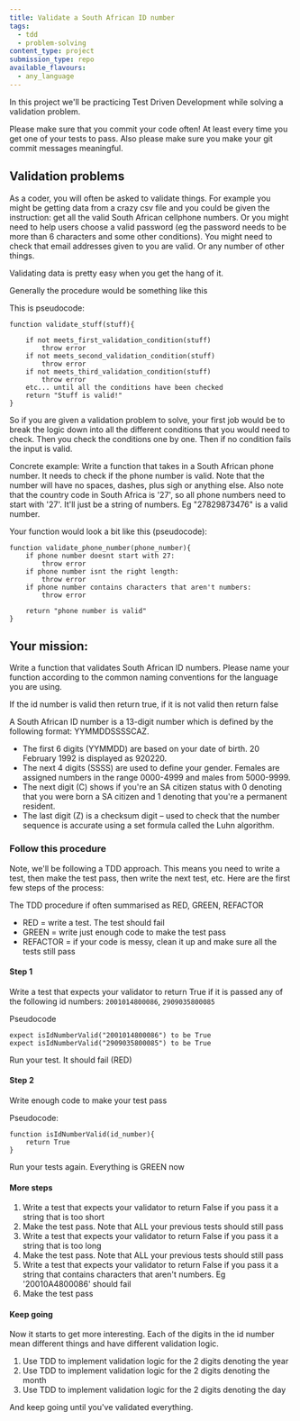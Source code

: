 ```yaml
---
title: Validate a South African ID number
tags:
  - tdd
  - problem-solving
content_type: project
submission_type: repo
available_flavours:
  - any_language
---
```


In this project we'll be practicing Test Driven Development while solving a validation problem.

Please make sure that you commit your code often! At least every time you get one of your tests to pass. Also please make sure you make your git commit messages meaningful.

## Validation problems

As a coder, you will often be asked to validate things. For example you might be getting data from a crazy csv file and you could be given the instruction: get all the valid South African cellphone numbers. Or you might need to help users choose a valid password (eg the password needs to be more than 6 characters and some other conditions). You might need to check that email addresses given to you are valid. Or any number of other things.

Validating data is pretty easy when you get the hang of it.

Generally the procedure would be something like this

This is pseudocode:

```
function validate_stuff(stuff){

    if not meets_first_validation_condition(stuff)
        throw error
    if not meets_second_validation_condition(stuff)
        throw error
    if not meets_third_validation_condition(stuff)
        throw error
    etc... until all the conditions have been checked
    return "Stuff is valid!"
}

```

So if you are given a validation problem to solve, your first job would be to break the logic down into all the different conditions that you would need to check. Then you check the conditions one by one. Then if no condition fails the input is valid.

Concrete example: Write a function that takes in a South African phone number. It needs to check if the phone number is valid. Note that the number will have no spaces, dashes, plus sigh or anything else. Also note that the country code in South Africa is '27', so all phone numbers need to start with '27'. It'll just be a string of numbers. Eg "27829873476" is a valid number.

Your function would look a bit like this (pseudocode):

```
function validate_phone_number(phone_number){
    if phone number doesnt start with 27:
        throw error
    if phone number isnt the right length:
        throw error
    if phone number contains characters that aren't numbers:
        throw error

    return "phone number is valid"
}

```

## Your mission:

Write a function that validates South African ID numbers. Please name your function according to the common naming conventions for the language you are using.

If the id number is valid then return true, if it is not valid then return false

A South African ID number is a 13-digit number which is defined by the following format: YYMMDDSSSSCAZ.

- The first 6 digits (YYMMDD) are based on your date of birth. 20 February 1992 is displayed as 920220.
- The next 4 digits (SSSS) are used to define your gender. Females are assigned numbers in the range 0000-4999 and males from 5000-9999.
- The next digit (C) shows if you're an SA citizen status with 0 denoting that you were born a SA citizen and 1 denoting that you're a permanent resident.
- The last digit (Z) is a checksum digit – used to check that the number sequence is accurate using a set formula called the Luhn algorithm.

### Follow this procedure

Note, we'll be following a TDD approach. This means you need to write a test, then make the test pass, then write the next test, etc. Here are the first few steps of the process:

The TDD procedure if often summarised as RED, GREEN, REFACTOR

- RED = write a test. The test should fail
- GREEN = write just enough code to make the test pass
- REFACTOR = if your code is messy, clean it up and make sure all the tests still pass

#### Step 1

Write a test that expects your validator to return True if it is passed any of the following id numbers: `2001014800086`, `2909035800085`

Pseudocode

```
expect isIdNumberValid("2001014800086") to be True
expect isIdNumberValid("2909035800085") to be True
```

Run your test. It should fail (RED)

#### Step 2

Write enough code to make your test pass

Pseudocode:

```
function isIdNumberValid(id_number){
    return True
}

```

Run your tests again. Everything is GREEN now

#### More steps

1. Write a test that expects your validator to return False if you pass it a string that is too short
2. Make the test pass. Note that ALL your previous tests should still pass
3. Write a test that expects your validator to return False if you pass it a string that is too long
4. Make the test pass. Note that ALL your previous tests should still pass
5. Write a test that expects your validator to return False if you pass it a string that contains characters that aren't numbers. Eg '20010A4800086' should fail
6. Make the test pass

#### Keep going

Now it starts to get more interesting. Each of the digits in the id number mean different things and have different validation logic.

1. Use TDD to implement validation logic for the 2 digits denoting the year
2. Use TDD to implement validation logic for the 2 digits denoting the month
3. Use TDD to implement validation logic for the 2 digits denoting the day

And keep going until you've validated everything.
